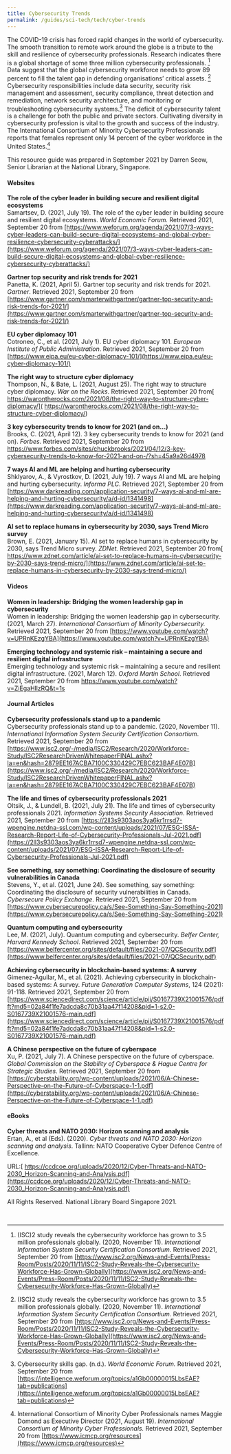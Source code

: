 ```yaml
---
title: Cybersecurity Trends
permalink: /guides/sci-tech/tech/cyber-trends
---
```

The COVID-19 crisis has forced rapid changes in the world of cybersecurity. The smooth transition to remote work around the globe is a tribute to the skill and resilience of cybersecurity professionals. Research indicates there is a global shortage of some three million cybersecurity professionals. [^1] Data suggest that the global cybersecurity workforce needs to grow 89 percent to fill the talent gap in defending organisations’ critical assets. [^1] Cybersecurity responsibilities include data security, security risk management and assessment, security compliance, threat detection and remediation, network security architecture, and monitoring or troubleshooting cybersecurity systems.[^2] The deficit of cybersecurity talent is a challenge for both the public and private sectors. Cultivating diversity in cybersecurity profession is vital to the growth and success of the industry. The International Consortium of Minority Cybersecurity Professionals reports that females represent only 14 percent of the cyber workforce in the United States.[^3] 

This resource guide was prepared in September 2021 by Darren Seow, Senior Librarian at the National Library, Singapore.

#### Websites
**The role of the cyber leader in building secure and resilient digital ecosystems**<br>
Samartsev, D. (2021, July 19). The role of the cyber leader in building secure and resilient digital ecosystems. *World Economic Forum.* Retrieved 2021, September 20 from [https://www.weforum.org/agenda/2021/07/3-ways-cyber-leaders-can-build-secure-digital-ecosystems-and-global-cyber-resilience-cybersecurity-cyberattacks/](https://www.weforum.org/agenda/2021/07/3-ways-cyber-leaders-can-build-secure-digital-ecosystems-and-global-cyber-resilience-cybersecurity-cyberattacks/)

**Gartner top security and risk trends for 2021**<br>
Panetta, K. (2021, April 5). Gartner top security and risk trends for 2021. *Gartner*. Retrieved 2021, September 20 from [https://www.gartner.com/smarterwithgartner/gartner-top-security-and-risk-trends-for-2021/](https://www.gartner.com/smarterwithgartner/gartner-top-security-and-risk-trends-for-2021/)

**EU cyber diplomacy 101**<br>
Cotroneo, C., et al. (2021, July 1). EU cyber diplomacy 101. *European Institute of Public Administration*. Retrieved 2021, September 20 from [https://www.eipa.eu/eu-cyber-diplomacy-101/](https://www.eipa.eu/eu-cyber-diplomacy-101/)

**The right way to structure cyber diplomacy**<br>
Thompson, N., & Bate, L. (2021, August 25). The right way to structure cyber diplomacy. *War on the Rocks*. Retrieved 2021, September 20 from[ https://warontherocks.com/2021/08/the-right-way-to-structure-cyber-diplomacy/]( https://warontherocks.com/2021/08/the-right-way-to-structure-cyber-diplomacy/)

**3 key cybersecurity trends to know for 2021 (and on…)**<br>
Brooks, C. (2021, April 12). 3 key cybersecurity trends to know for 2021 (and on). *Forbes.* Retrieved 2021, September 20 from [https://www.forbes.com/sites/chuckbrooks/2021/04/12/3-key-cybersecurity-trends-to-know-for-2021-and-on-/?sh=45a9a26d4978
](https://www.forbes.com/sites/chuckbrooks/2021/04/12/3-key-cybersecurity-trends-to-know-for-2021-and-on-/?sh=45a9a26d4978)

**7 ways AI and ML are helping and hurting cybersecurity**<br>
Shklyarov, A., & Vyrostkov, D. (2021, July 19). 7 ways AI and ML are helping and hurting cybersecurity. *Informa PLC*. Retrieved 2021, September 20 from [https://www.darkreading.com/application-security/7-ways-ai-and-ml-are-helping-and-hurting-cybersecurity/a/d-id/1341498](https://www.darkreading.com/application-security/7-ways-ai-and-ml-are-helping-and-hurting-cybersecurity/a/d-id/1341498)

**AI set to replace humans in cybersecurity by 2030, says Trend Micro survey**<br>
Brown, E. (2021, January 15). AI set to replace humans in cybersecurity by 2030, says Trend Micro survey. *ZDNet.* Retrieved 2021, September 20 from[ https://www.zdnet.com/article/ai-set-to-replace-humans-in-cybersecurity-by-2030-says-trend-micro/](https://www.zdnet.com/article/ai-set-to-replace-humans-in-cybersecurity-by-2030-says-trend-micro/)

#### Videos
**Women in leadership: Bridging the women leadership gap in cybersecurity**<br>
Women in leadership: Bridging the women leadership gap in cybersecurity. (2021, March 27). *International Consortium of Minority Cybersecurity.* Retrieved 2021, September 20 from [https://www.youtube.com/watch?v=UPRnKEzgYBA](https://www.youtube.com/watch?v=UPRnKEzgYBA)

**Emerging technology and systemic risk – maintaining a secure and resilient digital infrastructure**<br>
Emerging technology and systemic risk – maintaining a secure and resilient digital infrastructure. (2021, March 12). *Oxford Martin School*. Retrieved 2021, September 20 from [https://www.youtube.com/watch?v=ZiEgaHllzRQ&t=1s
](https://www.youtube.com/watch?v=ZiEgaHllzRQ&t=1s)
#### Journal Articles
**Cybersecurity professionals stand up to a pandemic**<br>
Cybersecurity professionals stand up to a pandemic. (2020, November 11). *International Information System Security Certification Consortium*. Retrieved 2021, September 20 from [https://www.isc2.org/-/media/ISC2/Research/2020/Workforce-Study/ISC2ResearchDrivenWhitepaperFINAL.ashx?la=en&hash=2879EE167ACBA7100C330429C7EBC623BAF4E07B](https://www.isc2.org/-/media/ISC2/Research/2020/Workforce-Study/ISC2ResearchDrivenWhitepaperFINAL.ashx?la=en&hash=2879EE167ACBA7100C330429C7EBC623BAF4E07B)

**The life and times of cybersecurity professionals 2021**<br>
Oltsik, J., & Lundell, B. (2021, July 21). The life and times of cybersecurity professionals 2021. *Information Systems Security Association*. Retrieved 2021, September 20 from [https://2ll3s9303aos3ya6kr1rrsd7-wpengine.netdna-ssl.com/wp-content/uploads/2021/07/ESG-ISSA-Research-Report-Life-of-Cybersecurity-Professionals-Jul-2021.pdf](https://2ll3s9303aos3ya6kr1rrsd7-wpengine.netdna-ssl.com/wp-content/uploads/2021/07/ESG-ISSA-Research-Report-Life-of-Cybersecurity-Professionals-Jul-2021.pdf)

**See something, say something: Coordinating the disclosure of security vulnerabilities in Canada**<br>
Stevens, Y., et al. (2021, June 24). See something, say something: Coordinating the disclosure of security vulnerabilities in Canada. *Cybersecure Policy Exchange*. Retrieved 2021, September 20 from [https://www.cybersecurepolicy.ca/s/See-Something-Say-Something-2021](https://www.cybersecurepolicy.ca/s/See-Something-Say-Something-2021)

**Quantum computing and cybersecurity**<br>
Lee, M. (2021, July). Quantum computing and cybersecurity. *Belfer Center, Harvard Kennedy School*. Retrieved 2021, September 20 from [https://www.belfercenter.org/sites/default/files/2021-07/QCSecurity.pdf](https://www.belfercenter.org/sites/default/files/2021-07/QCSecurity.pdf)

**Achieving cybersecurity in blockchain-based systems: A survey**<br>
Gimenez-Aguilar, M., et al. (2021). Achieving cybersecurity in blockchain-based systems: A survey. *Future Generation Computer Systems*, 124 (2021): 91-118. Retrieved 2021, September 20 from [https://www.sciencedirect.com/science/article/pii/S0167739X21001576/pdfft?md5=02a84f1fe7adcda8c70b31aa47f14208&pid=1-s2.0-S0167739X21001576-main.pdf](https://www.sciencedirect.com/science/article/pii/S0167739X21001576/pdfft?md5=02a84f1fe7adcda8c70b31aa47f14208&pid=1-s2.0-S0167739X21001576-main.pdf)

**A Chinese perspective on the future of cyberspace**<br>
Xu, P. (2021, July 7). A Chinese perspective on the future of cyberspace. *Global Commission on the Stability of Cyberspace & Hague Centre for Strategic Studies*. Retrieved 2021, September 20 from [https://cyberstability.org/wp-content/uploads/2021/06/A-Chinese-Perspective-on-the-Future-of-Cyberspace-1-1.pdf](https://cyberstability.org/wp-content/uploads/2021/06/A-Chinese-Perspective-on-the-Future-of-Cyberspace-1-1.pdf)

#### eBooks


**Cyber threats and NATO 2030: Horizon scanning and analysis**<br>
Ertan, A., et al (Eds). (2020). *Cyber threats and NATO 2030: Horizon scanning and analysis*. Tallinn: NATO Cooperative Cyber Defence Centre of Excellence. 

URL:[ https://ccdcoe.org/uploads/2020/12/Cyber-Threats-and-NATO-2030_Horizon-Scanning-and-Analysis.pdf](https://ccdcoe.org/uploads/2020/12/Cyber-Threats-and-NATO-2030_Horizon-Scanning-and-Analysis.pdf)

All Rights Reserved. National Library Board Singapore 2021.


<br>

[^1]:(ISC)2 study reveals the cybersecurity workforce has grown to 3.5 million professionals globally. (2020, November 11). *International Information System Security Certification Consortium.* Retrieved 2021, September 20 from [https://www.isc2.org/News-and-Events/Press-Room/Posts/2020/11/11/ISC2-Study-Reveals-the-Cybersecurity-Workforce-Has-Grown-Globally](https://www.isc2.org/News-and-Events/Press-Room/Posts/2020/11/11/ISC2-Study-Reveals-the-Cybersecurity-Workforce-Has-Grown-Globally)

[^2]:Cybersecurity skills gap. (n.d.). *World Economic Forum.* Retrieved 2021, September 20 from [https://intelligence.weforum.org/topics/a1Gb00000015LbsEAE?tab=publications](https://intelligence.weforum.org/topics/a1Gb00000015LbsEAE?tab=publications)

[^3]:International Consortium of Minority Cyber Professionals names Maggie Domond as Executive Director (2021, August 19). *International Consortium of Minority Cyber Professionals.* Retrieved 2021, September 20 from [https://www.icmcp.org/resources](https://www.icmcp.org/resources)